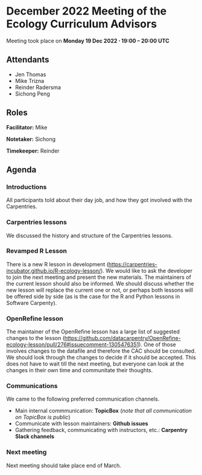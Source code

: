 # December 2022 Meeting of the Ecology Curriculum Advisors  

Meeting took place on **Monday 19 Dec 2022 ⋅ 19:00 – 20:00 UTC**


## Attendants

* Jen Thomas 
* Mike Trizna
* Reinder Radersma
* Sichong Peng

## Roles

**Facilitator:** Mike

**Notetaker:** Sichong

**Timekeeper:** Reinder

## Agenda

### Introductions

All participants told about their day job, and how they got involved with the Carpentries.

### Carpentries lessons
We discussed the history and structure of the Carpentries lessons.

### Revamped R Lesson
There is a new R lesson in development (https://carpentries-incubator.github.io/R-ecology-lesson/). We would like to ask the developer to join the next meeting and present the new materials. The maintainers of the current lesson should also be informed. We should discuss whether the new lesson will replace the current one or not, or perhaps both lessons will be offered side by side (as is the case for the R and Python lessons in Software Carpenty).  

### OpenRefine lesson
The maintainer of the OpenRefine lesson has a large list of suggested changes to the lesson (https://github.com/datacarpentry/OpenRefine-ecology-lesson/pull/276#issuecomment-1305476351). One of those involves changes to the datafile and therefore the CAC should be consulted. We should look through the changes to decide if it should be accepted. This does not have to wait till the next meeting, but everyone can look at the changes in their own time and communitate their thoughts. 


### Communications
We came to the following preferred communication channels.
- Main internal commmunication: **TopicBox** (*note that all communication on TopicBox is public*)
- Communicate with lesson maintainers: **Github issues**
- Gathering feedback, communicating with instructors, etc.: **Carpentry Slack channels**

### Next meeting
Next meeting should take place end of March. 

